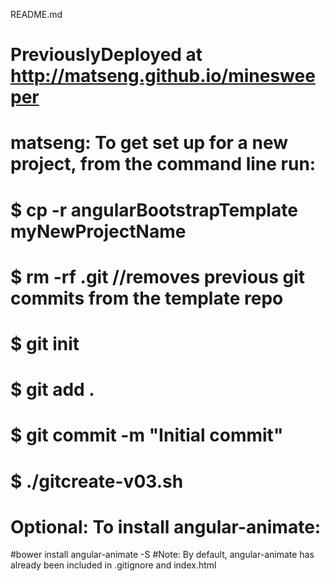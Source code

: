 README.md

# PreviouslyDeployed at http://matseng.github.io/minesweeper

# matseng: To get set up for a new project, from the command line run:
  #  $ cp -r angularBootstrapTemplate myNewProjectName
  #  $ rm -rf .git  //removes previous git commits from the template repo
  #  $ git init
  #  $ git add .
  #  $ git commit -m "Initial commit"
  #  $ ./gitcreate-v03.sh

# Optional: To install angular-animate:
  #bower install angular-animate -S
  #Note: By default, angular-animate has already been included in .gitignore and index.html
